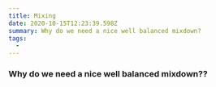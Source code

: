 ```yaml
---
title: Mixing
date: 2020-10-15T12:23:39.598Z
summary: Why do we need a nice well balanced mixdown?
tags:
  - 
---
```


### Why do we need a nice well balanced mixdown??

